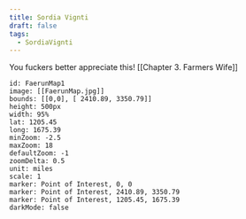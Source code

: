 ```yaml
---
title: Sordia Vignti
draft: false
tags:
  - SordiaVignti
---
```

 
You fuckers better appreciate this!
[[Chapter 3. Farmers Wife]]


```leaflet   
id: FaerunMap1     
image: [[FaerunMap.jpg]]
bounds: [[0,0], [ 2410.89, 3350.79]]
height: 500px  
width: 95%  
lat: 1205.45  
long: 1675.39    
minZoom: -2.5   
maxZoom: 18  
defaultZoom: -1    
zoomDelta: 0.5   
unit: miles  
scale: 1  
marker: Point of Interest, 0, 0
marker: Point of Interest, 2410.89, 3350.79
marker: Point of Interest, 1205.45, 1675.39
darkMode: false  
```